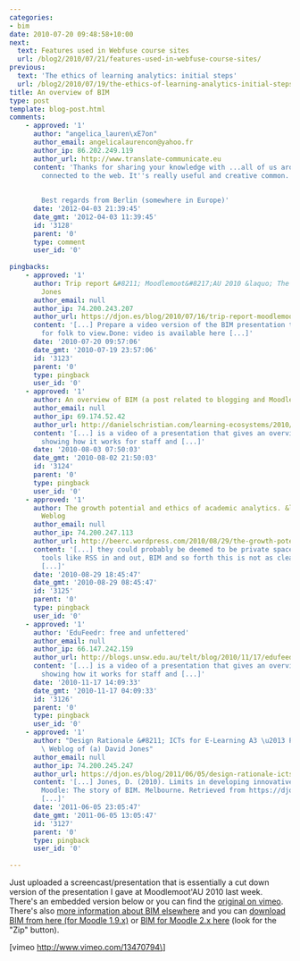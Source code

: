 ```yaml
---
categories:
- bim
date: 2010-07-20 09:48:58+10:00
next:
  text: Features used in Webfuse course sites
  url: /blog2/2010/07/21/features-used-in-webfuse-course-sites/
previous:
  text: 'The ethics of learning analytics: initial steps'
  url: /blog2/2010/07/19/the-ethics-of-learning-analytics-initial-steps/
title: An overview of BIM
type: post
template: blog-post.html
comments:
    - approved: '1'
      author: "angelica_lauren\xE7on"
      author_email: angelicalaurencon@yahoo.fr
      author_ip: 86.202.249.119
      author_url: http://www.translate-communicate.eu
      content: 'Thanks for sharing your knowledge with ...all of us around the world and
        connected to the web. It''s really useful and creative common.
    
    
        Best regards from Berlin (somewhere in Europe)'
      date: '2012-04-03 21:39:45'
      date_gmt: '2012-04-03 11:39:45'
      id: '3128'
      parent: '0'
      type: comment
      user_id: '0'
    
pingbacks:
    - approved: '1'
      author: Trip report &#8211; Moodlemoot&#8217;AU 2010 &laquo; The Weblog of (a) David
        Jones
      author_email: null
      author_ip: 74.200.243.207
      author_url: https://djon.es/blog/2010/07/16/trip-report-moodlemootau-2010/
      content: '[...] Prepare a video version of the BIM presentation that can be uploaded
        for folk to view.Done: video is available here [...]'
      date: '2010-07-20 09:57:06'
      date_gmt: '2010-07-19 23:57:06'
      id: '3123'
      parent: '0'
      type: pingback
      user_id: '0'
    - approved: '1'
      author: An overview of BIM (a post related to blogging and Moodle)
      author_email: null
      author_ip: 69.174.52.42
      author_url: http://danielschristian.com/learning-ecosystems/2010/08/02/an-overview-of-bim-a-post-related-to-blogging-and-moodle/
      content: '[...] is a video of a presentation that gives an overview of BIM, including
        showing how it works for staff and [...]'
      date: '2010-08-03 07:50:03'
      date_gmt: '2010-08-02 21:50:03'
      id: '3124'
      parent: '0'
      type: pingback
      user_id: '0'
    - approved: '1'
      author: The growth potential and ethics of academic analytics. &laquo; Col&#039;s
        Weblog
      author_email: null
      author_ip: 74.200.247.113
      author_url: http://beerc.wordpress.com/2010/08/29/the-growth-potential-and-ethics-of-academic-analytics/
      content: '[...] they could probably be deemed to be private spaces. Although with
        tools like RSS in and out, BIM and so forth this is not as clear as it used to
        [...]'
      date: '2010-08-29 18:45:47'
      date_gmt: '2010-08-29 08:45:47'
      id: '3125'
      parent: '0'
      type: pingback
      user_id: '0'
    - approved: '1'
      author: 'EduFeedr: free and unfettered'
      author_email: null
      author_ip: 66.147.242.159
      author_url: http://blogs.unsw.edu.au/telt/blog/2010/11/17/edufeedr-free-and-unfettered/
      content: '[...] is a video of a presentation that gives an overview of BIM, including
        showing how it works for staff and [...]'
      date: '2010-11-17 14:09:33'
      date_gmt: '2010-11-17 04:09:33'
      id: '3126'
      parent: '0'
      type: pingback
      user_id: '0'
    - approved: '1'
      author: "Design Rationale &#8211; ICTs for E-Learning A3 \u2013 Part 2 &laquo; The\
        \ Weblog of (a) David Jones"
      author_email: null
      author_ip: 74.200.245.247
      author_url: https://djon.es/blog/2011/06/05/design-rationale-icts-for-e-learning-a3-%e2%80%93-part-2/
      content: '[...] Jones, D. (2010). Limits in developing innovative pedagogy with
        Moodle: The story of BIM. Melbourne. Retrieved from https://djon.es/blog/2010/07/20/an-overview-of-bim/.
        [...]'
      date: '2011-06-05 23:05:47'
      date_gmt: '2011-06-05 13:05:47'
      id: '3127'
      parent: '0'
      type: pingback
      user_id: '0'
    
---
```

Just uploaded a screencast/presentation that is essentially a cut down version of the presentation I gave at Moodlemoot'AU 2010 last week. There's an embedded version below or you can find the [original on vimeo](http://www.vimeo.com/13470794). There's also [more information about BIM elsewhere](/blog2/research/bam-blog-aggregation-management/) and you can [download BIM from here (for Moodle 1.9.x)](https://github.com/djplaner/moodle-mod_bim/) or [BIM for Moodle 2.x here](https://github.com/djplaner/moodle-mod_bim/tree/bim2) (look for the "Zip" button).

\[vimeo http://www.vimeo.com/13470794\]